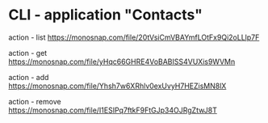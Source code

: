 # CLI - application "Contacts"

action - list https://monosnap.com/file/20tVsiCmVBAYmfLOtFx9Qi2oLLlp7F

action - get https://monosnap.com/file/yHqc66GHRE4VoBABISS4VUXis9WVMn

action - add https://monosnap.com/file/Yhsh7w6XRhlv0exUvyH7HEZisMN8lX

action - remove https://monosnap.com/file/I1ESIPq7ftkF9FtGJp34OJRgZtwJ8T
